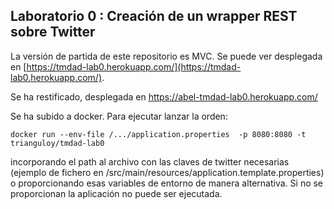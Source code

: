 ## Laboratorio 0 : Creación de un wrapper REST sobre Twitter

La versión de partida de este repositorio es MVC. 
Se puede ver desplegada en [https://tmdad-lab0.herokuapp.com/](https://tmdad-lab0.herokuapp.com/).

Se ha restificado, desplegada en https://abel-tmdad-lab0.herokuapp.com/

Se ha subido a docker. Para ejecutar lanzar la orden:

`docker run --env-file /.../application.properties  -p 8080:8080 -t trianguloy/tmdad-lab0`

incorporando el path al archivo con las claves de twitter necesarias (ejemplo de fichero en /src/main/resources/application.template.properties) o proporcionando esas variables de entorno de manera alternativa.
Si no se proporcionan la aplicación no puede ser ejecutada.
